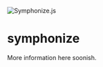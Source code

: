 ![Symphonize.js](http://photos.adron.me/Software/Software-Development/Symphonize/i-HtgQGqk/0/S/JavaScriptOrchestrate-S.png "Symphonize.js")

symphonize
============

More information here soonish.
